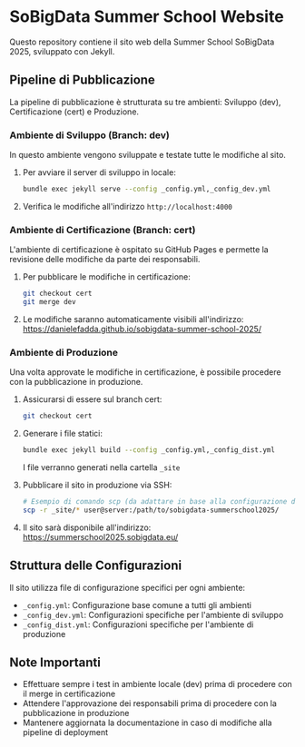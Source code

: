 # SoBigData Summer School Website

Questo repository contiene il sito web della Summer School SoBigData 2025, sviluppato con Jekyll.

## Pipeline di Pubblicazione

La pipeline di pubblicazione è strutturata su tre ambienti: Sviluppo (dev), Certificazione (cert) e Produzione.

### Ambiente di Sviluppo (Branch: dev)

In questo ambiente vengono sviluppate e testate tutte le modifiche al sito.

1. Per avviare il server di sviluppo in locale:
   ```bash
   bundle exec jekyll serve --config _config.yml,_config_dev.yml
   ```

2. Verifica le modifiche all'indirizzo `http://localhost:4000`

### Ambiente di Certificazione (Branch: cert)

L'ambiente di certificazione è ospitato su GitHub Pages e permette la revisione delle modifiche da parte dei responsabili.

1. Per pubblicare le modifiche in certificazione:
   ```bash
   git checkout cert
   git merge dev
   ```

2. Le modifiche saranno automaticamente visibili all'indirizzo:  
   https://danielefadda.github.io/sobigdata-summer-school-2025/

### Ambiente di Produzione

Una volta approvate le modifiche in certificazione, è possibile procedere con la pubblicazione in produzione.

1. Assicurarsi di essere sul branch cert:
   ```bash
   git checkout cert
   ```

2. Generare i file statici:
   ```bash
   bundle exec jekyll build --config _config.yml,_config_dist.yml
   ```
   I file verranno generati nella cartella `_site`

3. Pubblicare il sito in produzione via SSH:
   ```bash
   # Esempio di comando scp (da adattare in base alla configurazione del server)
   scp -r _site/* user@server:/path/to/sobigdata-summerschool2025/
   ```

4. Il sito sarà disponibile all'indirizzo:  
   https://summerschool2025.sobigdata.eu/

## Struttura delle Configurazioni

Il sito utilizza file di configurazione specifici per ogni ambiente:

- `_config.yml`: Configurazione base comune a tutti gli ambienti
- `_config_dev.yml`: Configurazioni specifiche per l'ambiente di sviluppo
- `_config_dist.yml`: Configurazioni specifiche per l'ambiente di produzione

## Note Importanti

- Effettuare sempre i test in ambiente locale (dev) prima di procedere con il merge in certificazione
- Attendere l'approvazione dei responsabili prima di procedere con la pubblicazione in produzione
- Mantenere aggiornata la documentazione in caso di modifiche alla pipeline di deployment
